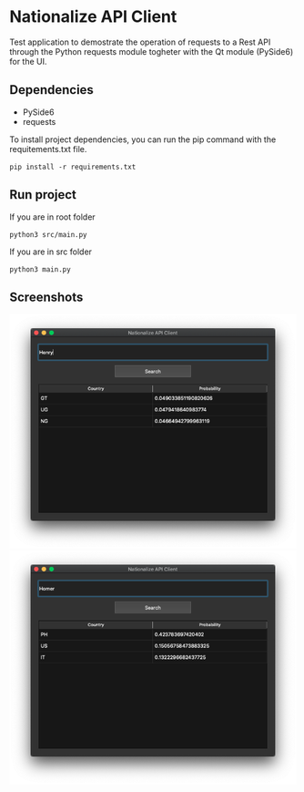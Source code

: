 # Nationalize API Client
Test application to demostrate the operation of requests to a Rest API through the Python requests module togheter with the Qt module (PySide6) for the UI.

## Dependencies
- PySide6
- requests

To install project dependencies, you can run the pip command with the requitements.txt file.
```
pip install -r requirements.txt
```

## Run project
If you are in root folder
```
python3 src/main.py
```

If you are in src folder
```
python3 main.py
```

## Screenshots
![Henry search](/img/Henry.png)
![Homer search](/img/Homer.png)